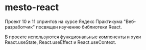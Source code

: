 # mesto-react

Проект 10 и 11 спринтов на курсе Яндекс Практикума "Веб-разработчик" посвящен изучению библиотеки React.

В проекте используются функциональные компоненты и хуки React.useState, React.useEffect и React.useContext.